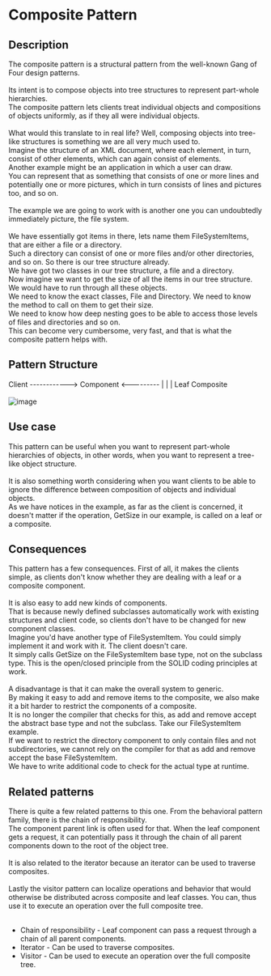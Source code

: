 # Composite Pattern


## Description
The composite pattern is a structural pattern from the well-known Gang of Four design patterns.</br>
</br>
Its intent is to compose objects into tree structures to represent part-whole hierarchies. </br>
The composite pattern lets clients treat individual objects and compositions of objects uniformly, as if they all were individual objects. </br>
</br>
What would this translate to in real life? Well, composing objects into tree-like structures is something we are all very much used to.</br>
Imagine the structure of an XML document, where each element, in turn, consist of other elements, which can again consist of elements.</br>
Another example might be an application in which a user can draw. </br>
You can represent that as something that consists of one or more lines and potentially one or more pictures, which in turn consists of lines and pictures too, and so on. </br>
</br>
The example we are going to work with is another one you can undoubtedly immediately picture, the file system. </br>
</br>
We have essentially got items in there, lets name them FileSystemItems, that are either a file or a directory. </br>
Such a directory can consist of one or more files and/or other directories, and so on. So there is our tree structure already. </br>
We have got two classes in our tree structure, a file and a directory. </br>
Now imagine we want to get the size of all the items in our tree structure. We would have to run through all these objects. </br>
We need to know the exact classes, File and Directory. We need to know the method to call on them to get their size.</br>
We need to know how deep nesting goes to be able to access those levels of files and directories and so on.  </br>
This can become very cumbersome, very fast, and that is what the composite pattern helps with.

## Pattern Structure 
Client ------------>  Component <---------
                     |        |          |
                    Leaf        Composite </br></br>![image](https://user-images.githubusercontent.com/42718910/206156298-21986637-8ec2-4598-9654-de7840dfe8c6.png)


## Use case
This pattern can be useful when you want to represent part-whole hierarchies of objects, in other words, when you want to represent a tree-like object structure. </br>
</br>
It is also something worth considering when you want clients to be able to ignore the difference between composition of  objects and individual objects. </br>
As we have notices in the example, as far as the client is concerned, it doesn't matter if the operation, GetSize in our example, is called on a leaf or a composite.

## Consequences
This pattern has a few consequences. First of all, it makes the clients simple, as clients don't know whether they are dealing with a leaf or a composite component.</br>
 </br>
It is also easy to add new kinds of components. </br>
That is because newly defined subclasses automatically work with existing structures and client code, so clients don't have to be changed for new component classes.</br>
Imagine you'd have another type of FileSystemItem. You could simply implement it and work with it. The client doesn't care.</br>
It simply calls GetSize on the FileSystemItem base type, not on the subclass type. This is the open/closed principle from the SOLID coding principles at work. </br>
</br>
A disadvantage is that it can make the overall system to generic.</br>
By making it easy to add and remove items to the composite, we also make it a bit harder to restrict the components of a composite.</br>
It is no longer the compiler that checks for this, as add and remove accept the abstract base type and not the subclass. Take our FileSystemItem example.</br>
If we want to restrict the directory component to only contain files and not subdirectories, we cannot rely on the compiler for that as add and remove accept the base FileSystemItem. </br>
We have to write additional code to check for the actual type at runtime. 


## Related patterns
There is quite a few related patterns to this one. From the behavioral pattern family, there is the chain of responsibility. </br>
The component parent link is often used for that. When the leaf component gets a request, it can potentially pass it through the chain of all parent components down to the root of the object tree.</br>
</br>
It is also related to the iterator because an iterator can be used to traverse composites. </br>
</br>
Lastly the visitor pattern can localize operations and behavior that would otherwise be distributed across composite and leaf classes. You can, thus use it to execute an operation over the full composite tree. </br>
</br>
* Chain of responsibility - Leaf component can pass a request through a chain of all parent components. 
* Iterator - Can be used to traverse composites.
* Visitor - Can be used to execute an operation over the full composite tree.
